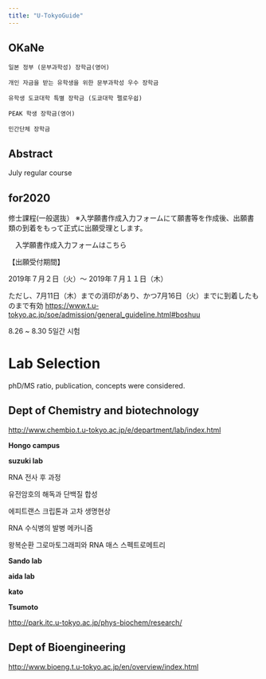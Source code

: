 ```yaml
---
title: "U-TokyoGuide"
---
```


OKaNe
---


    일본 정부 (문부과학성) 장학금(영어)
    
    개인 자금을 받는 유학생을 위한 문부과학성 우수 장학금
    
    유학생 도쿄대학 특별 장학금 (도쿄대학 펠로우쉽)
    
    PEAK 학생 장학금(영어)
    
    민간단체 장학금


Abstract
---

July regular course

for2020
---
修士課程(一般選抜）
※入学願書作成入力フォームにて願書等を作成後、出願書類の到着をもって正式に出願受理とします。

　入学願書作成入力フォームはこちら

【出願受付期間】

2019年７月２日（火）～ 2019年７月１１日（木）

ただし、7月11日（木）までの消印があり、かつ7月16日（火）までに到着したものまで有効
<https://www.t.u-tokyo.ac.jp/soe/admission/general_guideline.html#boshuu>


8.26 ~  8.30 5일간 시험

Lab Selection
===

phD/MS ratio, publication, concepts were considered.

Dept of Chemistry and biotechnology
---

http://www.chembio.t.u-tokyo.ac.jp/e/department/lab/index.html

**Hongo campus**

**suzuki lab**

RNA 전사 후 과정

유전암호의 해독과 단백질 합성

에피트랜스 크립톤과 고차 생명현상

RNA 수식병의 발병 메카니즘

왕복순환 그로마토그래피와 RNA 매스 스펙트로메트리


**Sando lab**

**aida lab**

**kato**

**Tsumoto**

http://park.itc.u-tokyo.ac.jp/phys-biochem/research/



Dept of Bioengineering
---

http://www.bioeng.t.u-tokyo.ac.jp/en/overview/index.html
